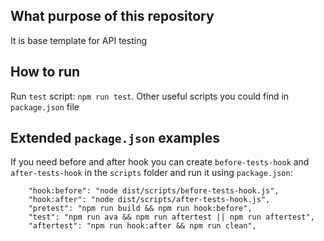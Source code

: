 ## What purpose of this repository
It is base template for API testing
## How to run
Run `test` script: `npm run test`. Other useful scripts you could find in `package.json` file
## Extended `package.json` examples
If you need before and after hook you can create `before-tests-hook` and `after-tests-hook` in the `scripts` folder
and run it using `package.json`:
```
    "hook:before": "node dist/scripts/before-tests-hook.js",
    "hook:after": "node dist/scripts/after-tests-hook.js",
    "pretest": "npm run build && npm run hook:before",
    "test": "npm run ava && npm run aftertest || npm run aftertest",
    "aftertest": "npm run hook:after && npm run clean",
```
